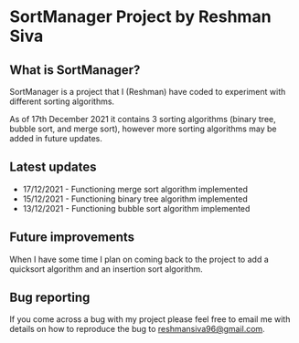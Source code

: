 # SortManager Project by Reshman Siva

## What is SortManager?

SortManager is a project that I (Reshman) have coded to experiment with different sorting algorithms. 

As of 17th December 2021 it contains 3 sorting algorithms (binary tree, bubble sort, and merge sort), however more sorting algorithms may be added in future updates.

## Latest updates
* 17/12/2021 - Functioning merge sort algorithm implemented
* 15/12/2021 - Functioning binary tree algorithm implemented
* 13/12/2021 - Functioning bubble sort algorithm implemented

## Future improvements

When I have some time I plan on coming back to the project to add a quicksort algorithm and an insertion sort algorithm.

## Bug reporting

If you come across a bug with my project please feel free to email me with details on how to reproduce the bug to reshmansiva96@gmail.com.


